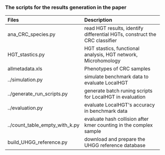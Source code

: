 ### The scripts for the results generation in the paper

| Files  | Description |
| :------------- | :------------- |
| ana_CRC_species.py  | read HGT results, identify differential HGTs, construct the CRC classifier  |
| HGT_stastics.py  | HGT stastics, functional analysis, HGT network, Microhomology  |
| allmetadata.xls  | Phenotypes of CRC samples|
| ../simulation.py| simulate benchmark data to evaluate LocalHGT|
|../generate_run_scripts.py| generate batch runing scripts for LocalHGT in evaluation|
|../evaluation.py| evaluate LocalHGT's accuracy in benchmark data|
|../count_table_empty_with_k.py| evaluate hash collision after kmer counting in the complex sample|
|build_UHGG_reference.py| download and prepare the UHGG reference database| 